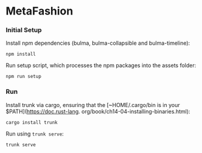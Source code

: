 # MetaFashion

### Initial Setup
Install npm dependencies (bulma, bulma-collapsible and bulma-timeline):

    npm install

Run setup script, which processes the npm packages into the assets folder:

    npm run setup

### Run
Install trunk via cargo, ensuring that the [~HOME/.cargo/bin is in your $PATH](https://doc.rust-lang.
org/book/ch14-04-installing-binaries.html):

    cargo install trunk

Run using `trunk serve`:

    trunk serve